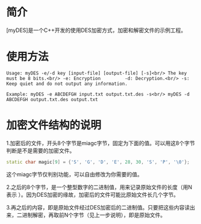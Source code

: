 # 简介
[myDES]是一个C++开发的使用DES加密方式，加密和解密文件的示例工程。


# 使用方法
`
Usage: myDES -e/-d key [input-file] [output-file] [-s]<br/>
         The key must be 8 bits.<br/>
         -e: Encryption         -d: Decryption.<br/>
         -s: Keep quiet and do not output any information.
`  

`
Example: myDES -e ABCDEFGH input.txt output.txt.des -s<br/>
         myDES -d ABCDEFGH output.txt.des output.txt
`


# 加密文件结构的说明
1.加密后的文件，开头8个字节是miagc字节，固定为下面的值。可以用这8个字节判断是不是需要的加密文件。
```cpp
static char magic[9] = {'S', 'G', 'D', 'E', 28, 30, 'S', 'P', '\0'};
```
这个miagc字节仅判别功能，可以自由修改为你需要的值。  

2.之后的8个字节，是一个整型数字的二进制值，用来记录原始文件的长度（用N表示 ）。因为DES加密的缘故，加密后的文件可能比原始文件长几个字节。  

3.再之后的内容，即是原始文件经过DES加密后的二进制值。只要把这些内容读出来，二进制解密，再取前N个字节（见上一步说明），即是原始文件。
